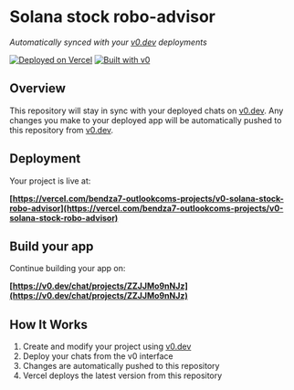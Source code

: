 # Solana stock robo-advisor

*Automatically synced with your [v0.dev](https://v0.dev) deployments*

[![Deployed on Vercel](https://img.shields.io/badge/Deployed%20on-Vercel-black?style=for-the-badge&logo=vercel)](https://vercel.com/bendza7-outlookcoms-projects/v0-solana-stock-robo-advisor)
[![Built with v0](https://img.shields.io/badge/Built%20with-v0.dev-black?style=for-the-badge)](https://v0.dev/chat/projects/ZZJJMo9nNJz)

## Overview

This repository will stay in sync with your deployed chats on [v0.dev](https://v0.dev).
Any changes you make to your deployed app will be automatically pushed to this repository from [v0.dev](https://v0.dev).

## Deployment

Your project is live at:

**[https://vercel.com/bendza7-outlookcoms-projects/v0-solana-stock-robo-advisor](https://vercel.com/bendza7-outlookcoms-projects/v0-solana-stock-robo-advisor)**

## Build your app

Continue building your app on:

**[https://v0.dev/chat/projects/ZZJJMo9nNJz](https://v0.dev/chat/projects/ZZJJMo9nNJz)**

## How It Works

1. Create and modify your project using [v0.dev](https://v0.dev)
2. Deploy your chats from the v0 interface
3. Changes are automatically pushed to this repository
4. Vercel deploys the latest version from this repository